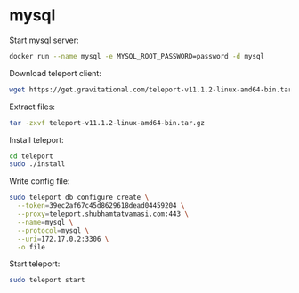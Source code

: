 # mysql

Start mysql server:
```bash
docker run --name mysql -e MYSQL_ROOT_PASSWORD=password -d mysql
```

Download teleport client:
```bash
wget https://get.gravitational.com/teleport-v11.1.2-linux-amd64-bin.tar.gz
```

Extract files:
```bash
tar -zxvf teleport-v11.1.2-linux-amd64-bin.tar.gz
```

Install teleport:
```bash
cd teleport
sudo ./install
```

Write config file:
```bash
sudo teleport db configure create \
  --token=39ec2af67c45d8629618dead04459204 \
  --proxy=teleport.shubhamtatvamasi.com:443 \
  --name=mysql \
  --protocol=mysql \
  --uri=172.17.0.2:3306 \
  -o file
```

Start teleport:
```bash
sudo teleport start
```

